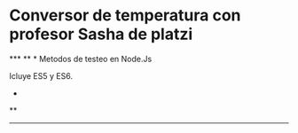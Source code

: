<h1>Conversor de temperatura con profesor Sasha de platzi </h1>
***
**
*
  Metodos de testeo en Node.Js

  Icluye ES5 y ES6.

*
**
***
